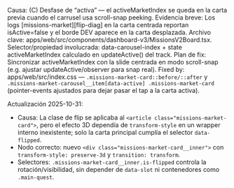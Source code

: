 Causa: (C) Desfase de “activa” — el activeMarketIndex se queda en la carta previa cuando el carrusel usa scroll-snap peeking.
Evidencia breve: Los logs [missions-market][flip-diag] en la carta centrada reportan isActive=false y el borde DEV aparece en la carta desplazada.
Archivo clave: apps/web/src/components/dashboard-v3/MissionsV2Board.tsx.
Selector/propiedad involucrada: data-carousel-index + state activeMarketIndex calculado en updateActive() del track.
Plan de fix: Sincronizar activeMarketIndex con la slide centrada en modo scroll-snap (e.g. ajustar updateActive/observer para snap real).
Fixed by: apps/web/src/index.css — `.missions-market-card::before/::after` y `.missions-market-carousel__item[data-active] .missions-market-card` (pointer-events ajustados para dejar pasar el tap a la carta activa).

Actualización 2025-10-31:
- Causa: La clase de flip se aplicaba al `<article class="missions-market-card">`, pero el efecto 3D dependía de `transform-style` en un wrapper interno inexistente; solo la carta principal cumplía el selector `data-flipped`.
- Nodo correcto: nuevo `<div class="missions-market-card__inner">` con `transform-style: preserve-3d` y `transition: transform`.
- Selectores: `.missions-market-card__inner.is-flipped` controla la rotación/visibilidad, sin depender de `data-slot` ni contenedores como `.main-quest`.
